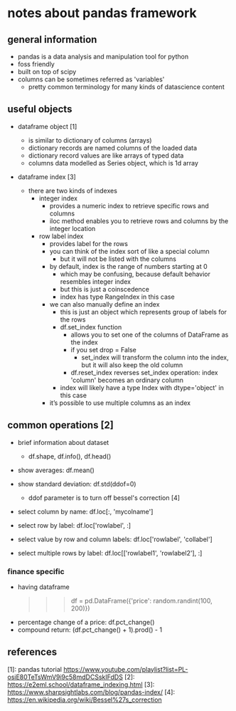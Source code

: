 # notes about pandas framework

## general information

- pandas is a data analysis and manipulation tool for python
- foss friendly
- built on top of scipy
- columns can be sometimes referred as 'variables'
  - pretty common terminology for many kinds of datascience content


## useful objects

- dataframe object [1]
  - is similar to dictionary of columns (arrays)
  - dictionary records are named columns of the loaded data
  - dictionary record values are like arrays of typed data
  - columns data modelled as Series object, which is 1d array

- dataframe index [3]
  - there are two kinds of indexes
    - integer index
      - provides a numeric index to retrieve specific rows and columns
      - iloc method enables you to retrieve rows and columns by the integer location
    - row label index
      - provides label for the rows
      - you can think of the index sort of like a special column
        - but it will not be listed with the columns
      - by default, index is the range of numbers starting at 0
        - which may be confusing, because default behavior resembles integer index
        - but this is just a coinscedence
        - index has type RangeIndex in this case
      - we can also manually define an index
        - this is just an object which represents group of labels for the rows
        - df.set_index function
          - allows you to set one of the columns of DataFrame as the index 
          - if you set drop = False
            - set_index will transform the column into the index, but it will also keep the old column
          - df.reset_index reverses set_index operation: index 'column' becomes an ordinary column
        - index will likely have a type Index with dtype='object' in this case
      - it’s possible to use multiple columns as an index


## common operations [2]

- brief information about dataset
  - df.shape, df.info(), df.head()

- show averages: df.mean()
- show standard deviation: df.std(ddof=0)
  - ddof parameter is to turn off bessel's correction [4]

- select column by name: df.loc[:, 'mycolname']
- select row by label: df.loc['rowlabel', :]
- select value by row and column labels: df.loc['rowlabel', 'collabel']
- select multiple rows by label: df.loc[['rowlabel1', 'rowlabel2'], :]


### finance specific

- having dataframe
  >>> df = pd.DataFrame({'price':  random.randint(100, 200)})
- percentage change of a price: df.pct_change()
- compound return: (df.pct_change() + 1).prod() - 1


## references

[1]: pandas tutorial https://www.youtube.com/playlist?list=PL-osiE80TeTsWmV9i9c58mdDCSskIFdDS
[2]: https://e2eml.school/dataframe_indexing.html
[3]: https://www.sharpsightlabs.com/blog/pandas-index/
[4]: https://en.wikipedia.org/wiki/Bessel%27s_correction
